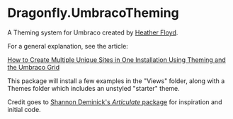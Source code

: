# Dragonfly.UmbracoTheming #

A Theming system for Umbraco created by [Heather Floyd](https://www.HeatherFloyd.com).

For a general explanation, see the article:

 [How to Create Multiple Unique Sites in One Installation Using Theming and the Umbraco Grid](https://24days.in/umbraco-cms/2016/unique-sites-using-theming/)

This package will install a few examples in the "Views" folder, along with a  Themes folder which includes an unstyled "starter" theme.

Credit goes to [Shannon Deminick's *Articulate* package](https://github.com/Shazwazza/Articulate) for inspiration and initial code.
